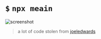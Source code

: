 # `$` `npx meain`

![screenshot](https://i.imgur.com/xgopB1v.png)

> a lot of code stolen from [joeledwards](https://github.com/joeledwards/node-card)
